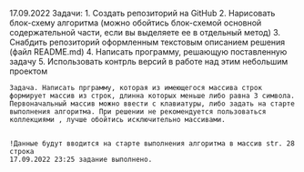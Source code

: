 17.09.2022
    Задачи:
    1. Создать репозиторий на GitHub
    2. Нарисовать блок-схему алгоритма (можно обойтись блок-схемой основной содержательной части, если вы выделяете ее в отдельный метод)
    3. Снабдить репозиторий оформленным текстовым описанием решения (файл README.md)
    4. Написать программу, решающую поставленную задачу
    5. Использовать контрль версий в работе над этим небольшим проектом

    Задача. Написать прграмму, которая из имеющегося массива строк формирует массив из строк, длинна которых меньше либо равна 3 символа. Первоначальный массив можно ввести с клавиатуры, либо задать на старте выполнения алгоритма. При решении не рекомендуется пользоваться коллекциями , лучше обойтись исключительно массивами.


    !Данные будут вводится на старте выполнения алгоритма в массив str. 28 строка
    17.09.2022 23:25 задание выполнено.
